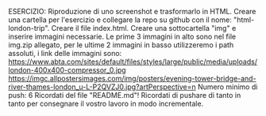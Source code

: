 ESERCIZIO:
Riproduzione di uno screenshot e trasformarlo in HTML.
Creare una cartella per l'esercizio e collegare la repo su github con il nome: "html-london-trip".
Creare il file index.html.
Creare una sottocartella "img" e inserire immagini necessarie.
Le prime 3 immagini in alto sono nel file img.zip allegato, per le ultime 2 immagini in basso utilizzeremo i path assoluti, i link delle immagini sono: https://www.abta.com/sites/default/files/styles/large/public/media/uploads/london-400x400-compressor_0.jpg https://imgc.allpostersimages.com/img/posters/evening-tower-bridge-and-river-thames-london_u-L-P2QVZJ0.jpg?artPerspective=n
Numero minimo di push: 6
Ricordati del file "README.md"!
Ricordati di pushare di tanto in tanto per consegnare il vostro lavoro in modo incrementale.